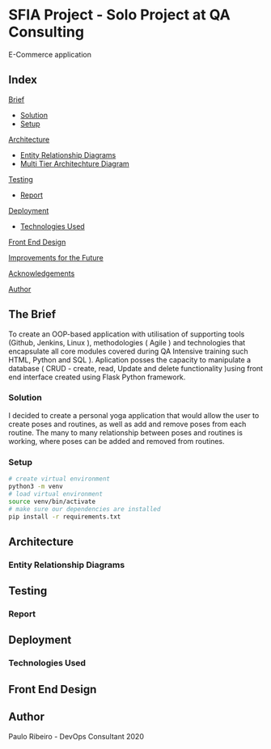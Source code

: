 # SFIA Project - Solo Project at QA Consulting

E-Commerce application

## Index
[Brief](#brief)
   * [Solution](#solution)
   * [Setup](#setup)
   
[Architecture](#architecture)
   * [Entity Relationship Diagrams](#erd)
   * [Multi Tier Architechture Diagram](#mla)
	
[Testing](#testing)
   * [Report](#report)
     
[Deployment](#depl)
   * [Technologies Used](#tech)
     
[Front End Design](#FE)

[Improvements for the Future](#improve)

[Acknowledgements](#ack)

[Author](#auth)

<a name="brief"></a>
## The Brief

To create an OOP-based application with utilisation of supporting tools (Github, Jenkins, Linux ), methodologies ( Agile ) and technologies that encapsulate all core modules covered during QA Intensive training such HTML, Python and SQL ).
Aplication posses the capacity to manipulate a database ( CRUD - create, read, Update and delete functionality )using front end interface created using Flask Python framework.

<a name="solution"></a>
### Solution



I decided to create a personal yoga application that would allow the user to create poses and routines, as well as add and remove poses from each routine.
The many to many relationship between poses and routines is working, where poses can be added and removed from routines.

<a name="setup"></a>
### Setup
```bash
# create virtual environment
python3 -m venv
# load virtual environment
source venv/bin/activate
# make sure our dependencies are installed
pip install -r requirements.txt
```

<a name="arch"></a>
## Architecture

<a name="erd"></a>
### Entity Relationship Diagrams


<a name="test"></a>
## Testing

<a name="rep"></a>
### Report



<a name="dep"></a>
## Deployment

<a name="tech"></a>
### Technologies Used

<a name="fro"></a>
## Front End Design

<a name="auth"></a>
## Author
Paulo Ribeiro - DevOps Consultant
2020
